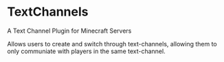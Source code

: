 # TextChannels
A Text Channel Plugin for Minecraft Servers

Allows users to create and switch through text-channels, allowing them to only communiate with players in the same text-channel.
